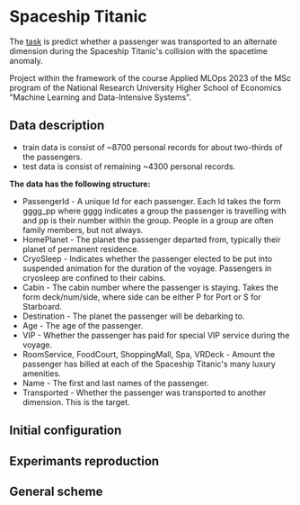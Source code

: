 # Spaceship Titanic

The [task](https://www.kaggle.com/competitions/spaceship-titanic/overview) is
predict whether a passenger was transported to an alternate dimension during the
Spaceship Titanic's collision with the spacetime anomaly.

Project within the framework of the course Applied MLOps 2023 of the MSc program
of the National Research University Higher School of Economics "Machine Learning
and Data-Intensive Systems".

## Data description

- train data is consist of ~8700 personal records for about two-thirds of the
  passengers.
- test data is consist of remaining ~4300 personal records.

**The data has the following structure:**

- PassengerId - A unique Id for each passenger. Each Id takes the form gggg_pp
  where gggg indicates a group the passenger is travelling with and pp is their
  number within the group. People in a group are often family members, but not
  always.
- HomePlanet - The planet the passenger departed from, typically their planet of
  permanent residence.
- CryoSleep - Indicates whether the passenger elected to be put into suspended
  animation for the duration of the voyage. Passengers in cryosleep are confined
  to their cabins.
- Cabin - The cabin number where the passenger is staying. Takes the form
  deck/num/side, where side can be either P for Port or S for Starboard.
- Destination - The planet the passenger will be debarking to.
- Age - The age of the passenger.
- VIP - Whether the passenger has paid for special VIP service during the
  voyage.
- RoomService, FoodCourt, ShoppingMall, Spa, VRDeck - Amount the passenger has
  billed at each of the Spaceship Titanic's many luxury amenities.
- Name - The first and last names of the passenger.
- Transported - Whether the passenger was transported to another dimension. This
  is the target.

## Initial configuration

## Experimants reproduction

## General scheme
